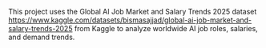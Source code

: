 This project uses the Global AI Job Market and Salary Trends 2025 dataset
https://www.kaggle.com/datasets/bismasajjad/global-ai-job-market-and-salary-trends-2025
from Kaggle to analyze worldwide AI job roles, salaries, and demand trends.
